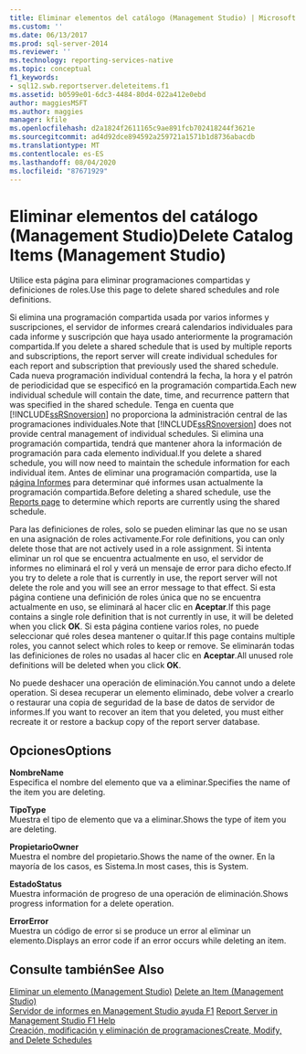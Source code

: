 ```yaml
---
title: Eliminar elementos del catálogo (Management Studio) | Microsoft Docs
ms.custom: ''
ms.date: 06/13/2017
ms.prod: sql-server-2014
ms.reviewer: ''
ms.technology: reporting-services-native
ms.topic: conceptual
f1_keywords:
- sql12.swb.reportserver.deleteitems.f1
ms.assetid: b0599e01-6dc3-4484-80d4-022a412e0ebd
author: maggiesMSFT
ms.author: maggies
manager: kfile
ms.openlocfilehash: d2a1824f2611165c9ae891fcb702418244f3621e
ms.sourcegitcommit: ad4d92dce894592a259721a1571b1d8736abacdb
ms.translationtype: MT
ms.contentlocale: es-ES
ms.lasthandoff: 08/04/2020
ms.locfileid: "87671929"
---
```

# <a name="delete-catalog-items-management-studio"></a><span data-ttu-id="4b76f-102">Eliminar elementos del catálogo (Management Studio)</span><span class="sxs-lookup"><span data-stu-id="4b76f-102">Delete Catalog Items (Management Studio)</span></span>
  <span data-ttu-id="4b76f-103">Utilice esta página para eliminar programaciones compartidas y definiciones de roles.</span><span class="sxs-lookup"><span data-stu-id="4b76f-103">Use this page to delete shared schedules and role definitions.</span></span>  
  
 <span data-ttu-id="4b76f-104">Si elimina una programación compartida usada por varios informes y suscripciones, el servidor de informes creará calendarios individuales para cada informe y suscripción que haya usado anteriormente la programación compartida.</span><span class="sxs-lookup"><span data-stu-id="4b76f-104">If you delete a shared schedule that is used by multiple reports and subscriptions, the report server will create individual schedules for each report and subscription that previously used the shared schedule.</span></span> <span data-ttu-id="4b76f-105">Cada nueva programación individual contendrá la fecha, la hora y el patrón de periodicidad que se especificó en la programación compartida.</span><span class="sxs-lookup"><span data-stu-id="4b76f-105">Each new individual schedule will contain the date, time, and recurrence pattern that was specified in the shared schedule.</span></span> <span data-ttu-id="4b76f-106">Tenga en cuenta que [!INCLUDE[ssRSnoversion](../../includes/ssrsnoversion-md.md)] no proporciona la administración central de las programaciones individuales.</span><span class="sxs-lookup"><span data-stu-id="4b76f-106">Note that [!INCLUDE[ssRSnoversion](../../includes/ssrsnoversion-md.md)] does not provide central management of individual schedules.</span></span> <span data-ttu-id="4b76f-107">Si elimina una programación compartida, tendrá que mantener ahora la información de programación para cada elemento individual.</span><span class="sxs-lookup"><span data-stu-id="4b76f-107">If you delete a shared schedule, you will now need to maintain the schedule information for each individual item.</span></span> <span data-ttu-id="4b76f-108">Antes de eliminar una programación compartida, use la [página Informes](schedule-properties-reports-page.md) para determinar qué informes usan actualmente la programación compartida.</span><span class="sxs-lookup"><span data-stu-id="4b76f-108">Before deleting a shared schedule, use the [Reports page](schedule-properties-reports-page.md) to determine which reports are currently using the shared schedule.</span></span>  
  
 <span data-ttu-id="4b76f-109">Para las definiciones de roles, solo se pueden eliminar las que no se usan en una asignación de roles activamente.</span><span class="sxs-lookup"><span data-stu-id="4b76f-109">For role definitions, you can only delete those that are not actively used in a role assignment.</span></span> <span data-ttu-id="4b76f-110">Si intenta eliminar un rol que se encuentra actualmente en uso, el servidor de informes no eliminará el rol y verá un mensaje de error para dicho efecto.</span><span class="sxs-lookup"><span data-stu-id="4b76f-110">If you try to delete a role that is currently in use, the report server will not delete the role and you will see an error message to that effect.</span></span> <span data-ttu-id="4b76f-111">Si esta página contiene una definición de roles única que no se encuentra actualmente en uso, se eliminará al hacer clic en **Aceptar**.</span><span class="sxs-lookup"><span data-stu-id="4b76f-111">If this page contains a single role definition that is not currently in use, it will be deleted when you click **OK**.</span></span> <span data-ttu-id="4b76f-112">Si esta página contiene varios roles, no puede seleccionar qué roles desea mantener o quitar.</span><span class="sxs-lookup"><span data-stu-id="4b76f-112">If this page contains multiple roles, you cannot select which roles to keep or remove.</span></span> <span data-ttu-id="4b76f-113">Se eliminarán todas las definiciones de roles no usadas al hacer clic en **Aceptar**.</span><span class="sxs-lookup"><span data-stu-id="4b76f-113">All unused role definitions will be deleted when you click **OK**.</span></span>  
  
 <span data-ttu-id="4b76f-114">No puede deshacer una operación de eliminación.</span><span class="sxs-lookup"><span data-stu-id="4b76f-114">You cannot undo a delete operation.</span></span> <span data-ttu-id="4b76f-115">Si desea recuperar un elemento eliminado, debe volver a crearlo o restaurar una copia de seguridad de la base de datos de servidor de informes.</span><span class="sxs-lookup"><span data-stu-id="4b76f-115">If you want to recover an item that you deleted, you must either recreate it or restore a backup copy of the report server database.</span></span>  
  
## <a name="options"></a><span data-ttu-id="4b76f-116">Opciones</span><span class="sxs-lookup"><span data-stu-id="4b76f-116">Options</span></span>  
 <span data-ttu-id="4b76f-117">**Nombre**</span><span class="sxs-lookup"><span data-stu-id="4b76f-117">**Name**</span></span>  
 <span data-ttu-id="4b76f-118">Especifica el nombre del elemento que va a eliminar.</span><span class="sxs-lookup"><span data-stu-id="4b76f-118">Specifies the name of the item you are deleting.</span></span>  
  
 <span data-ttu-id="4b76f-119">**Tipo**</span><span class="sxs-lookup"><span data-stu-id="4b76f-119">**Type**</span></span>  
 <span data-ttu-id="4b76f-120">Muestra el tipo de elemento que va a eliminar.</span><span class="sxs-lookup"><span data-stu-id="4b76f-120">Shows the type of item you are deleting.</span></span>  
  
 <span data-ttu-id="4b76f-121">**Propietario**</span><span class="sxs-lookup"><span data-stu-id="4b76f-121">**Owner**</span></span>  
 <span data-ttu-id="4b76f-122">Muestra el nombre del propietario.</span><span class="sxs-lookup"><span data-stu-id="4b76f-122">Shows the name of the owner.</span></span> <span data-ttu-id="4b76f-123">En la mayoría de los casos, es Sistema.</span><span class="sxs-lookup"><span data-stu-id="4b76f-123">In most cases, this is System.</span></span>  
  
 <span data-ttu-id="4b76f-124">**Estado**</span><span class="sxs-lookup"><span data-stu-id="4b76f-124">**Status**</span></span>  
 <span data-ttu-id="4b76f-125">Muestra información de progreso de una operación de eliminación.</span><span class="sxs-lookup"><span data-stu-id="4b76f-125">Shows progress information for a delete operation.</span></span>  
  
 <span data-ttu-id="4b76f-126">**Error**</span><span class="sxs-lookup"><span data-stu-id="4b76f-126">**Error**</span></span>  
 <span data-ttu-id="4b76f-127">Muestra un código de error si se produce un error al eliminar un elemento.</span><span class="sxs-lookup"><span data-stu-id="4b76f-127">Displays an error code if an error occurs while deleting an item.</span></span>  
  
## <a name="see-also"></a><span data-ttu-id="4b76f-128">Consulte también</span><span class="sxs-lookup"><span data-stu-id="4b76f-128">See Also</span></span>  
 <span data-ttu-id="4b76f-129">[Eliminar un elemento &#40;Management Studio&#41;](delete-an-item-management-studio.md) </span><span class="sxs-lookup"><span data-stu-id="4b76f-129">[Delete an Item &#40;Management Studio&#41;](delete-an-item-management-studio.md) </span></span>  
 <span data-ttu-id="4b76f-130">[Servidor de informes en Management Studio ayuda F1](report-server-in-management-studio-f1-help.md) </span><span class="sxs-lookup"><span data-stu-id="4b76f-130">[Report Server in Management Studio F1 Help](report-server-in-management-studio-f1-help.md) </span></span>  
 [<span data-ttu-id="4b76f-131">Creación, modificación y eliminación de programaciones</span><span class="sxs-lookup"><span data-stu-id="4b76f-131">Create, Modify, and Delete Schedules</span></span>](../subscriptions/create-modify-and-delete-schedules.md)  
  
  
